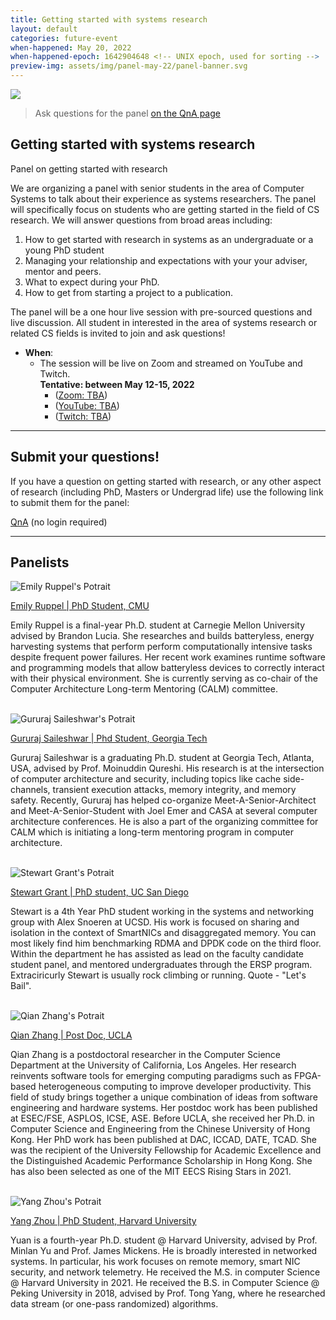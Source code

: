 ```yaml
---
title: Getting started with systems research
layout: default
categories: future-event
when-happened: May 20, 2022
when-happened-epoch: 1642904648 <!-- UNIX epoch, used for sorting -->
preview-img: assets/img/panel-may-22/panel-banner.svg
---
```


<img src="{{ 'assets/img/panel-may-22/panel-banner.svg' | relative_url }}">

> Ask questions for the panel
[on the QnA page](https://app.sli.do/event/muvx8icUQr3w3kz6kNaEXA)
<!-- <hr> -->


## Getting started with systems research
Panel on getting started with research

We are organizing a panel with senior students in the area of Computer Systems
to talk about their experience as systems researchers. The panel will
specifically focus on students who are getting started in the field of CS
research. We will answer questions from broad areas including:

1. How to get started with research in systems as an undergraduate or a young PhD student
2. Managing your relationship and expectations with your your adviser, mentor and peers.
3. What to expect during your PhD.
4. How to get from starting a project to a publication.

The panel will be a one hour live session with pre-sourced questions and live
discussion. All student in interested in the area of systems research or related
CS fields is invited to join and ask questions!

* **When**:
  * The session will be live on Zoom and streamed on YouTube and Twitch.  
  **Tentative: between May 12-15, 2022** 
    * ([Zoom: TBA](javascript:void))  
    * ([YouTube: TBA](javascript:void))  
    * ([Twitch: TBA](javascript:void))  

<hr>

## Submit your questions!
If you have a question on getting started with research, or any other aspect of
research (including PhD, Masters or Undergrad life) use the following link to
submit them for the panel:

[QnA](https://app.sli.do/event/muvx8icUQr3w3kz6kNaEXA) (no login
required)

<hr>

## Panelists
<div class="bio">
<img class="headshot" src="{{ 'assets/img/panel-may-22/eruppel.jpg' | relative_url }}" alt="Emily Ruppel's Potrait"/>

<a href="https://users.ece.cmu.edu/~eruppel/">Emily Ruppel | PhD Student, CMU</a><br>

Emily Ruppel is a final-year Ph.D. student at Carnegie Mellon University advised
by Brandon Lucia. She researches and builds batteryless, energy harvesting
systems that perform perform computationally intensive tasks despite frequent
power failures. Her recent work examines runtime software and programming models
that allow batteryless devices to correctly interact with their physical
environment. She is currently serving as co-chair of the Computer Architecture
Long-term Mentoring (CALM) committee.

</div><br>

<div class="bio">
<img class="headshot" src="{{ 'assets/img/panel-may-22/gsaileshwar.jpg' | relative_url }}" alt="Gururaj Saileshwar's Potrait"/>

<a href="https://sites.google.com/site/gururajshome/home">Gururaj Saileshwar | Phd Student, Georgia Tech</a><br>

Gururaj Saileshwar is a graduating Ph.D. student at Georgia Tech, Atlanta, USA,
advised by Prof. Moinuddin Qureshi. His research is at the intersection of
computer architecture and security, including topics like cache side-channels,
transient execution attacks, memory integrity, and memory safety. Recently,
Gururaj has helped co-organize Meet-A-Senior-Architect and Meet-A-Senior-Student
with Joel Emer and CASA at several computer architecture conferences. He is also
a part of the organizing committee for CALM which is initiating a long-term
mentoring program in computer architecture.

</div><br>

<div class="bio">
<img class="headshot" src="{{ 'assets/img/panel-may-22/sgrant.png' | relative_url }}" alt="Stewart Grant's Potrait"/>

<a href="https://www.stewartgrant.ca/">Stewart Grant | PhD student, UC San Diego</a><br>

Stewart is a 4th Year PhD student working in the systems and networking group
with Alex Snoeren at UCSD. His work is focused on sharing and isolation in the
context of SmartNICs and disaggregated memory. You can most likely find him
benchmarking RDMA and DPDK code on the third floor. Within the department he has
assisted as lead on the faculty candidate student panel, and mentored
undergraduates through the ERSP program.  Extraciricurly Stewart is usually rock
climbing or running. Quote - "Let's Bail".

</div><br>

<div class="bio">
<img class="headshot" src="{{ 'assets/img/panel-may-22/qzhang.jpg' | relative_url }}" alt="Qian Zhang's Potrait"/>

<a href="https://web.cs.ucla.edu/~zhangqian/">Qian Zhang | Post Doc, UCLA</a><br>

Qian Zhang is a postdoctoral researcher in the Computer Science Department at
the University of California, Los Angeles. Her research reinvents software tools
for emerging computing paradigms such as FPGA-based heterogeneous computing to
improve developer productivity. This field of study brings together a unique
combination of ideas from software engineering and hardware systems. Her postdoc
work has been published at ESEC/FSE, ASPLOS, ICSE, ASE. Before UCLA, she
received her Ph.D. in Computer Science and Engineering from the Chinese
University of Hong Kong. Her PhD work has been published at DAC, ICCAD, DATE,
TCAD. She was the recipient of the University Fellowship for Academic Excellence
and the Distinguished Academic Performance Scholarship in Hong Kong. She has
also been selected as one of the MIT EECS Rising Stars in 2021.

</div><br>

<div class="bio">
<img class="headshot" src="{{ 'assets/img/panel-may-22/yzhou.jpg' | relative_url }}" alt="Yang Zhou's Potrait"/>

<a href="https://yangzhou1997.github.io/">Yang Zhou | PhD Student, Harvard University</a><br>

Yuan is a fourth-year Ph.D. student @ Harvard University, advised by Prof. Minlan
Yu and Prof. James Mickens. He is broadly interested in networked systems. In
particular, his work focuses on remote memory, smart NIC security, and network
telemetry. He received the M.S. in computer Science @ Harvard University
in 2021. He received the B.S. in Computer Science @ Peking University in 2018,
advised by Prof. Tong Yang, where he researched data stream (or one-pass
randomized) algorithms.

</div>

